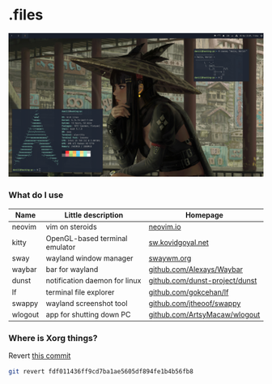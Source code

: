 # .files

![My desktop](desktop.png)

### What do I use

| Name    | Little description             | Homepage                                                                 |
| ------- | ------------------------------ | ------------------------------------------------------------------------ |
| neovim  | vim on steroids                | [neovim.io](https://neovim.io)                                           |
| kitty   | OpenGL-based terminal emulator | [sw.kovidgoyal.net](https://sw.kovidgoyal.net/kitty/)                    |
| sway    | wayland window manager         | [swaywm.org](https://swaywm.org)                                         |
| waybar  | bar for wayland                | [github.com/Alexays/Waybar](https://github.com/Alexays/Waybar)           |
| dunst   | notification daemon for linux  | [github.com/dunst-project/dunst](https://github.com/dunst-project/dunst) |
| lf      | terminal file explorer         | [github.com/gokcehan/lf](https://github.com/gokcehan/lf)                 |
| swappy  | wayland screenshot tool        | [github.com/jtheoof/swappy](https://github.com/jtheoof/swappy)           |
| wlogout | app for shutting down PC       | [github.com/ArtsyMacaw/wlogout](https://github.com/ArtsyMacaw/wlogout)   |

### Where is Xorg things?

Revert [this commit](https://github.com/tsivinsky/dotfiles/commit/fdf011436ff9cd7ba1ae5605df894fe1b4b56fb8)

```bash
git revert fdf011436ff9cd7ba1ae5605df894fe1b4b56fb8
```

